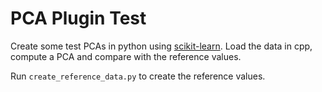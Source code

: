 # PCA Plugin Test

Create some test PCAs in python using [scikit-learn](https://scikit-learn.org).
Load the data in cpp, compute a PCA and compare with the reference values.

Run `create_reference_data.py` to create the reference values.